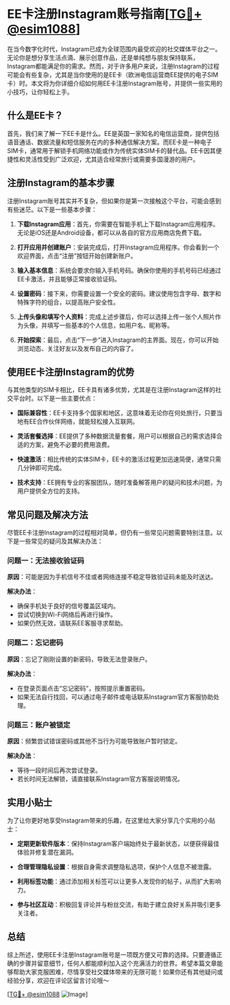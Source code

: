# EE卡注册Instagram账号指南[[TG💪+ @esim1088](https://t.me/s/esim1088)]

在当今数字化时代，Instagram已成为全球范围内最受欢迎的社交媒体平台之一。无论你是想分享生活点滴、展示创意作品，还是单纯想与朋友保持联系，Instagram都能满足你的需求。然而，对于许多用户来说，注册Instagram的过程可能会有些复杂，尤其是当你使用的是EE卡（欧洲电信运营商EE提供的电子SIM卡）时。本文将为你详细介绍如何用EE卡注册Instagram账号，并提供一些实用的小技巧，让你轻松上手。

## 什么是EE卡？

首先，我们来了解一下EE卡是什么。EE是英国一家知名的电信运营商，提供包括语音通话、数据流量和短信服务在内的多种通信解决方案。而EE卡是一种电子SIM卡，通常用于解锁手机网络功能或作为传统实体SIM卡的替代品。EE卡因其便捷性和灵活性受到广泛欢迎，尤其适合经常旅行或需要多国漫游的用户。

## 注册Instagram的基本步骤

注册Instagram账号其实并不复杂，但如果你是第一次接触这个平台，可能会感到有些迷茫。以下是一些基本步骤：

1. **下载Instagram应用**：首先，你需要在智能手机上下载Instagram应用程序。无论是iOS还是Android设备，都可以从各自的官方应用商店免费下载。

2. **打开应用并创建账户**：安装完成后，打开Instagram应用程序。你会看到一个欢迎界面，点击“注册”按钮开始创建新账户。

3. **输入基本信息**：系统会要求你输入手机号码。确保你使用的手机号码已经通过EE卡激活，并且能够正常接收验证码。

4. **设置密码**：接下来，你需要设置一个安全的密码。建议使用包含字母、数字和特殊字符的组合，以提高账户安全性。

5. **上传头像和填写个人资料**：完成上述步骤后，你可以选择上传一张个人照片作为头像，并填写一些基本的个人信息，如用户名、昵称等。

6. **开始探索**：最后，点击“下一步”进入Instagram的主界面。现在，你可以开始浏览动态、关注好友以及发布自己的内容了。

## 使用EE卡注册Instagram的优势

与其他类型的SIM卡相比，EE卡具有诸多优势，尤其是在注册Instagram这样的社交平台时。以下是一些主要优点：

- **国际兼容性**：EE卡支持多个国家和地区，这意味着无论你在何处旅行，只要当地有EE合作伙伴网络，就能轻松接入互联网。
  
- **灵活套餐选择**：EE提供了多种数据流量套餐，用户可以根据自己的需求选择合适的方案，避免不必要的费用浪费。

- **快速激活**：相比传统的实体SIM卡，EE卡的激活过程更加迅速简便，通常只需几分钟即可完成。

- **技术支持**：EE拥有专业的客服团队，随时准备解答用户的疑问和技术问题，为用户提供全方位的支持。

## 常见问题及解决方法

尽管EE卡注册Instagram的过程相对简单，但仍有一些常见问题需要特别注意。以下是一些常见的疑问及其解决办法：

### 问题一：无法接收验证码

**原因**：可能是因为手机信号不佳或者网络连接不稳定导致验证码未能及时送达。

**解决办法**：
- 确保手机处于良好的信号覆盖区域内。
- 尝试切换到Wi-Fi网络后再进行操作。
- 如果仍然无效，请联系EE客服寻求帮助。

### 问题二：忘记密码

**原因**：忘记了刚刚设置的新密码，导致无法登录账户。

**解决办法**：
- 在登录页面点击“忘记密码”，按照提示重置密码。
- 如果无法自行找回，可以通过电子邮件或电话联系Instagram官方客服协助处理。

### 问题三：账户被锁定

**原因**：频繁尝试错误密码或其他不当行为可能导致账户暂时锁定。

**解决办法**：
- 等待一段时间后再次尝试登录。
- 若长时间无法解锁，请直接联系Instagram官方客服说明情况。

## 实用小贴士

为了让你更好地享受Instagram带来的乐趣，在这里给大家分享几个实用的小贴士：

- **定期更新软件版本**：保持Instagram客户端始终处于最新状态，以便获得最佳体验并修复潜在漏洞。
  
- **合理管理隐私设置**：根据自身需求调整隐私选项，保护个人信息不被泄露。
  
- **利用标签功能**：通过添加相关标签可以让更多人发现你的帖子，从而扩大影响力。
  
- **参与社区互动**：积极回复评论并与粉丝交流，有助于建立良好关系并吸引更多关注者。

## 总结

综上所述，使用EE卡注册Instagram账号是一项既方便又可靠的选择。只要遵循正确的步骤并留意细节，任何人都能顺利加入这个充满活力的世界。希望本篇文章能够帮助大家克服困难，尽情享受社交媒体带来的无限可能！如果你还有其他疑问或经验分享，欢迎在评论区留言讨论哦～

[[TG💪+ @esim1088](https://t.me/s/esim1088) ![Image](https://i.postimg.cc/4NQfJmqS/Snipaste-2025-05-13-00-14-12.png)]